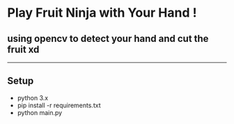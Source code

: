 # Play Fruit Ninja with Your Hand ! #

## using opencv to detect your hand and cut the fruit xd ##


---


## Setup ##
- python 3.x
- pip install -r requirements.txt
- python main.py

